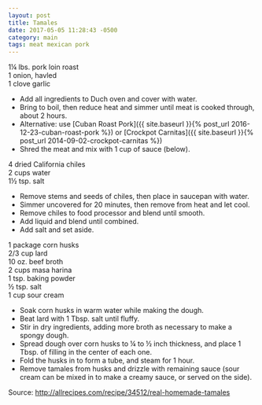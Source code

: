 ```yaml
---
layout: post
title: Tamales
date: 2017-05-05 11:28:43 -0500
category: main
tags: meat mexican pork
---
```

1¼ lbs. pork loin roast  
1 onion, havled  
1 clove garlic  
 * Add all ingredients to Duch oven and cover with water.
 * Bring to boil, then reduce heat and simmer until meat is cooked through, about 2 hours.
 * Alternative: use [Cuban Roast Pork]({{ site.baseurl }}{% post_url 2016-12-23-cuban-roast-pork %}) or [Crockpot Carnitas]({{ site.baseurl }}{% post_url 2014-09-02-crockpot-carnitas %})
 * Shred the meat and mix with 1 cup of sauce (below).

4 dried California chiles  
2 cups water  
1½ tsp. salt  
 * Remove stems and seeds of chiles, then place in saucepan with water.
 * Simmer uncovered for 20 minutes, then remove from heat and let cool.
 * Remove chiles to food processor and blend until smooth.
 * Add liquid and blend until combined.
 * Add salt and set aside.

1 package corn husks  
2/3 cup lard  
10 oz. beef broth  
2 cups masa harina  
1 tsp. baking powder  
½ tsp. salt  
1 cup sour cream  
 * Soak corn husks in warm water while making the dough.
 * Beat lard with 1 Tbsp. salt until fluffy.
 * Stir in dry ingredients, adding more broth as necessary to make a spongy dough.
 * Spread dough over corn husks to ¼ to ½ inch thickness, and place 1 Tbsp. of filling in the center of each one.
 * Fold the husks in to form a tube, and steam for 1 hour.
 * Remove tamales from husks and drizzle with remaining sauce (sour cream can be mixed in to make a creamy sauce, or served on the side).

Source: <http://allrecipes.com/recipe/34512/real-homemade-tamales>
